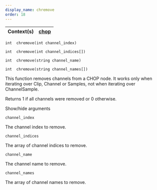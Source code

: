 ```yaml
---
display_name: chremove
order: 18
---
```

| Context(s) | [chop](../contexts/chop.html) |
| --- | --- |

`int  chremove(int channel_index)`

`int  chremove(int channel_indices[])`

`int  chremove(string channel_name)`

`int  chremove(string channel_names[])`

This function removes channels from a CHOP node. It works only when iterating over Clip, Channel or Samples, not when iterating over ChannelSample.

Returns 1 if all channels were removed or 0 otherwise.

Show/hide arguments

`channel_index`

The channel index to remove.

`channel_indices`

The array of channel indices to remove.

`channel_name`

The channel name to remove.

`channel_names`

The array of channel names to remove.
